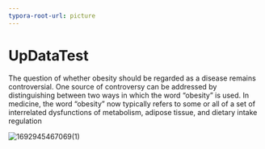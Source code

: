 ```yaml
---
typora-root-url: picture
---
```


# UpDataTest
The question of whether obesity should be regarded as a disease remains controversial. One source of controversy can be addressed by distinguishing between two
ways in which the word “obesity” is used. In medicine, the word “obesity” now typically refers to some or all of a set of interrelated dysfunctions of metabolism, adipose
tissue, and dietary intake regulation

![1692945467069(1)](https://github.com/Hxl2023-ZH/UpDataTest/assets/126218017/72e69b87-c914-470c-9d46-0392924d3ed0)
